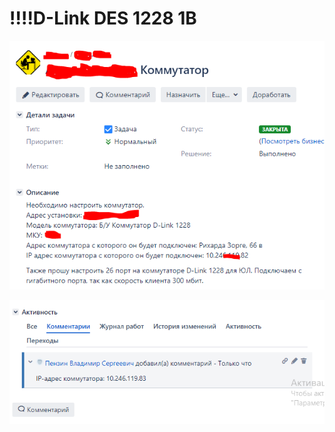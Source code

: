# !!!!D-Link DES 1228 1B

![](../../../.gitbook/assets/image%20%287%29.png)

![](../../../.gitbook/assets/image%20%2850%29.png)



